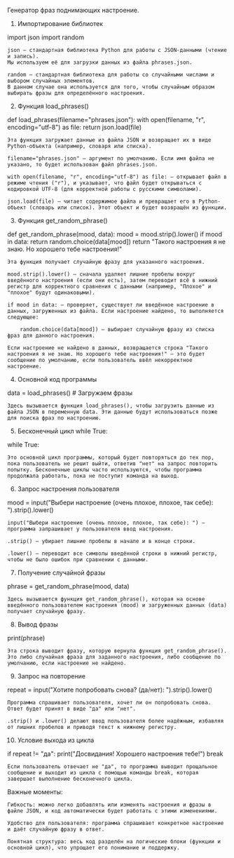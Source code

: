 Генератор фраз поднимающих настроение.  

1. Импортирование библиотек  

import json
import random

    json — стандартная библиотека Python для работы с JSON-данными (чтение и запись). 
    Мы используем её для загрузки данных из файла phrases.json.

    random — стандартная библиотека для работы со случайными числами и выбором случайных элементов. 
    В данном случае она используется для того, чтобы случайным образом выбирать фразы для определённого настроения.

2. Функция load_phrases()  

def load_phrases(filename="phrases.json"):
    with open(filename, "r", encoding="utf-8") as file:
        return json.load(file)  

    Эта функция загружает данные из файла JSON и возвращает их в виде Python-объекта (например, словаря или списка).   

    filename="phrases.json" — аргумент по умолчанию. Если имя файла не указано, то будет использован файл phrases.json.  

    with open(filename, "r", encoding="utf-8") as file: — открывает файл в режиме чтения ("r"), и указывает, что файл будет открываться с кодировкой UTF-8 (для корректной работы с русскими символами).  

    json.load(file) — читает содержимое файла и превращает его в Python-объект (словарь или список). Этот объект и будет возвращён из функции.  

3. Функция get_random_phrase()

def get_random_phrase(mood, data):
    mood = mood.strip().lower()
    if mood in data:
        return random.choice(data[mood])
    return "Такого настроения я не знаю. Но хорошего тебе настроения!"

    Эта функция получает случайную фразу для указанного настроения.

    mood.strip().lower() — сначала удаляет лишние пробелы вокруг введённого настроения (если они есть), затем переводит всё в нижний регистр для корректного сравнения с данными (например, "Плохое" и "плохое" будут одинаковыми).

    if mood in data: — проверяет, существует ли введённое настроение в данных, загруженных из файла. Если настроение найдено, то выполняется следующее:

        random.choice(data[mood]) — выбирает случайную фразу из списка фраз для данного настроения.

    Если настроение не найдено в данных, возвращается строка "Такого настроения я не знаю. Но хорошего тебе настроения!" — это будет сообщение по умолчанию, если пользователь ввёл некорректное настроение.

4. Основной код программы

data = load_phrases()  # Загружаем фразы

    Здесь вызывается функция load_phrases(), чтобы загрузить данные из файла JSON в переменную data. Эти данные будут использоваться позже для поиска фраз по настроению.

5. Бесконечный цикл while True:

while True:

    Это основной цикл программы, который будет повторяться до тех пор, пока пользователь не решит выйти, ответив "нет" на запрос повторить попытку. Бесконечные циклы часто используются, чтобы программа продолжала работать, пока не поступит команда на выход.

6. Запрос настроения пользователя

mood = input("Выбери настроение (очень плохое, плохое, так себе): ").strip().lower()

    input("Выбери настроение (очень плохое, плохое, так себе): ") — программа запрашивает у пользователя ввод настроения.

    .strip() — убирает лишние пробелы в начале и в конце строки.

    .lower() — переводит все символы введённой строки в нижний регистр, чтобы не было ошибок при сравнении с данными.

7. Получение случайной фразы

phrase = get_random_phrase(mood, data)

    Здесь вызывается функция get_random_phrase(), которая на основе введённого пользователем настроения (mood) и загруженных данных (data) получает случайную фразу.

8. Вывод фразы

print(phrase)

    Эта строка выводит фразу, которую вернула функция get_random_phrase(). Это либо случайная фраза для заданного настроения, либо сообщение по умолчанию, если настроение не найдено.

9. Запрос на повторение

repeat = input("Хотите попробовать снова? (да/нет): ").strip().lower()

    Программа спрашивает пользователя, хочет ли он попробовать снова. Ответ будет принят в виде "да" или "нет".

    .strip() и .lower() делают ввод пользователя более надёжным, избавляя от лишних пробелов и приводя текст к нижнему регистру.

10. Условие выхода из цикла

if repeat != "да":
    print("Досвидания! Хорошего настроения тебе!")
    break

    Если пользователь отвечает не "да", то программа выводит прощальное сообщение и выходит из цикла с помощью команды break, которая завершает выполнение бесконечного цикла.

Важные моменты:

    Гибкость: можно легко добавлять или изменять настроения и фразы в файле JSON, и код автоматически будет работать с этими изменениями.

    Удобство для пользователя: программа спрашивает конкретное настроение и даёт случайную фразу в ответ.

    Понятная структура: весь код разделён на логические блоки (функции и основной цикл), что упрощает его понимание и поддержку.




